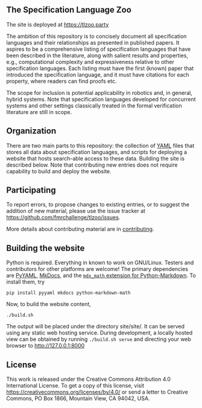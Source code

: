 The Specification Language Zoo
------------------------------

The site is deployed at <https://tlzoo.party>

The ambition of this repository is to concisely document all specification
languages and their relationships as presented in published papers. It aspires
to be a comprehensive listing of specification languages that have been
described in the literature, along with salient results and properties, e.g.,
computational complexity and expressiveness relative to other specification
languages. Each listing must have the first (known) paper that introduced the
specification language, and it must have citations for each property, where
readers can find proofs etc.

The scope for inclusion is potential applicability in robotics and, in general,
hybrid systems. Note that specification languages developed for concurrent
systems and other settings classically treated in the formal verification
literature are still in scope.


Organization
------------

There are two main parts to this repository: the collection of [YAML](
https://yaml.org/) files that stores all data about specification languages, and
scripts for deploying a website that hosts search-able access to these data.
Building the site is described below. Note that contributing new entries does
not require capability to build and deploy the website.


Participating
-------------

To report errors, to propose changes to existing entries, or to suggest the
addition of new material, please use the issue tracker at
<https://github.com/fmrchallenge/tlzoo/issues>.

More details about contributing material are in [contributing](CONTRIBUTING.md).


Building the website
--------------------

Python is required. Everything in known to work on GNU/Linux. Testers and
contributors for other platforms are welcome! The primary dependencies are
[PyYAML](https://pyyaml.org/wiki/PyYAML), [MkDocs](https://www.mkdocs.org/), and
the [`mdx_math` extension for Python-Markdown](
https://github.com/mitya57/python-markdown-math).
To install them, try

    pip install pyyaml mkdocs python-markdown-math

Now, to build the website content,

    ./build.sh

The output will be placed under the directory site/site/. It can be served using
any static web hosting service. During development, a locally hosted view can be
obtained by running `./build.sh serve` and directing your web browser to
http://127.0.0.1:8000


License
-------

This work is released under the Creative Commons Attribution 4.0 International
License. To get a copy of this license, visit
<https://creativecommons.org/licenses/by/4.0/>
or send a letter to Creative Commons, PO Box 1866, Mountain View, CA 94042, USA.
